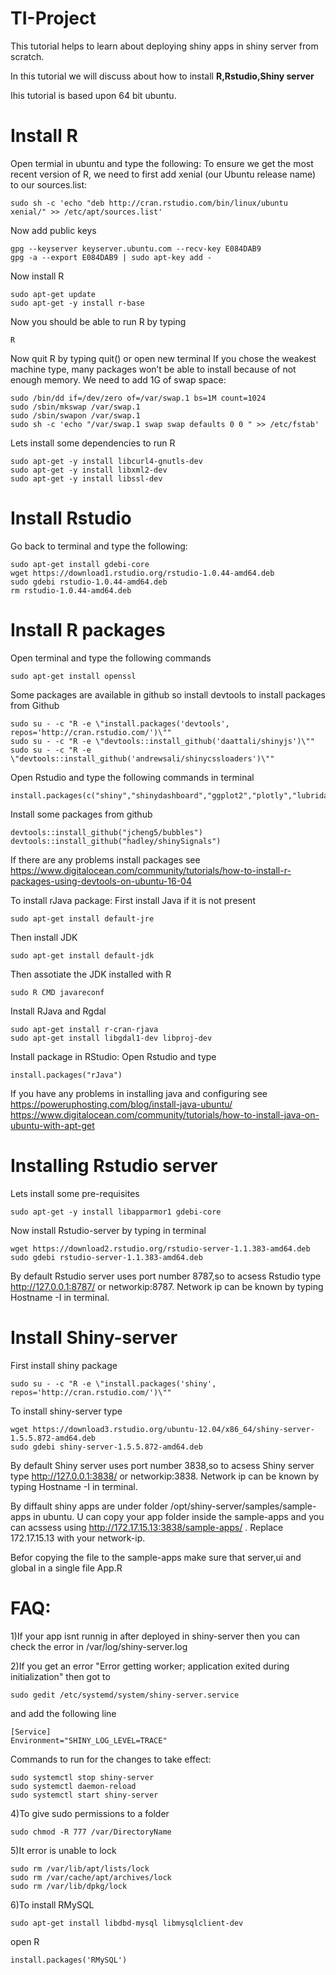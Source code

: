 # TI-Project

This tutorial helps to learn about deploying shiny apps in shiny server from scratch.

In this tutorial we will discuss about how to install **R,Rstudio,Shiny server**

Ihis tutorial is based upon 64 bit ubuntu. 

# Install R
Open termial in ubuntu and type the following:
To ensure we get the most recent version of R, we need to first add xenial (our Ubuntu release name) to our sources.list:
```
sudo sh -c 'echo "deb http://cran.rstudio.com/bin/linux/ubuntu xenial/" >> /etc/apt/sources.list'
```
Now add public keys
```
gpg --keyserver keyserver.ubuntu.com --recv-key E084DAB9
gpg -a --export E084DAB9 | sudo apt-key add -
```
Now install R
```
sudo apt-get update
sudo apt-get -y install r-base
```
Now you should be able to run R by typing
```
R
```
Now quit R by typing quit() or open new terminal
If you chose the weakest machine type, many packages won’t be able to install because of not enough memory. We need to add 1G of swap space:
```
sudo /bin/dd if=/dev/zero of=/var/swap.1 bs=1M count=1024
sudo /sbin/mkswap /var/swap.1
sudo /sbin/swapon /var/swap.1
sudo sh -c 'echo "/var/swap.1 swap swap defaults 0 0 " >> /etc/fstab'
```
Lets install some dependencies to run R
```
sudo apt-get -y install libcurl4-gnutls-dev
sudo apt-get -y install libxml2-dev
sudo apt-get -y install libssl-dev
```
# Install Rstudio
Go back to terminal and type the following:
```
sudo apt-get install gdebi-core
wget https://download1.rstudio.org/rstudio-1.0.44-amd64.deb
sudo gdebi rstudio-1.0.44-amd64.deb
rm rstudio-1.0.44-amd64.deb
```
# Install R packages
Open terminal and type the following commands
```
sudo apt-get install openssl
```
Some packages are available in github so install devtools to install packages from Github
```
sudo su - -c "R -e \"install.packages('devtools', repos='http://cran.rstudio.com/')\""
sudo su - -c "R -e \"devtools::install_github('daattali/shinyjs')\""
sudo su - -c "R -e \"devtools::install_github('andrewsali/shinycssloaders')\""
```

Open Rstudio and type the following commands in terminal
```
install.packages(c("shiny","shinydashboard","ggplot2","plotly","lubridate","shinythemes","shinyjs","reshape","dplyr","tidyr","xts","pool","dplyr","shinyjs","xlsx","readxl","DT","pool","bubbles","shinySignals","plyr"))
```
Install some packages from github
```
devtools::install_github("jcheng5/bubbles")
devtools::install_github("hadley/shinySignals")
```
If there are any problems install packages see https://www.digitalocean.com/community/tutorials/how-to-install-r-packages-using-devtools-on-ubuntu-16-04

To install rJava package:
First install Java if it is not present
```
sudo apt-get install default-jre
```
Then install JDK
```
sudo apt-get install default-jdk
```
Then assotiate the JDK installed with R
```
sudo R CMD javareconf
```
Install RJava and Rgdal
```
sudo apt-get install r-cran-rjava
sudo apt-get install libgdal1-dev libproj-dev
```
Install package in RStudio: Open Rstudio and type
```
install.packages("rJava")
```
If you have any problems in installing java and configuring see
https://poweruphosting.com/blog/install-java-ubuntu/
https://www.digitalocean.com/community/tutorials/how-to-install-java-on-ubuntu-with-apt-get

# Installing Rstudio server
Lets install some pre-requisites
```
sudo apt-get -y install libapparmor1 gdebi-core
```
Now install Rstudio-server by typing in terminal
```
wget https://download2.rstudio.org/rstudio-server-1.1.383-amd64.deb
sudo gdebi rstudio-server-1.1.383-amd64.deb
```
By default Rstudio server uses port number 8787,so to acsess Rstudio type  http://127.0.0.1:8787/  or networkip:8787.
Network ip can be known by typing Hostname -I in terminal.
# Install Shiny-server
First install shiny package
```
sudo su - -c "R -e \"install.packages('shiny', repos='http://cran.rstudio.com/')\""
```
To install shiny-server type
```
wget https://download3.rstudio.org/ubuntu-12.04/x86_64/shiny-server-1.5.5.872-amd64.deb
sudo gdebi shiny-server-1.5.5.872-amd64.deb
```
By default Shiny server uses port number 3838,so to acsess Shiny server type  http://127.0.0.1:3838/  or networkip:3838.
Network ip can be known by typing Hostname -I in terminal.

By diffault shiny apps are under folder /opt/shiny-server/samples/sample-apps in ubuntu. U can copy your app folder inside the sample-apps and you can acssess using http://172.17.15.13:3838/sample-apps/ . Replace 172.17.15.13 with your network-ip.

Befor copying the file to the sample-apps make sure that server,ui and global in a single file App.R

# FAQ:
1)If your app isnt runnig in after deployed in shiny-server then you can check the error in /var/log/shiny-server.log

2)If you get an error "Error getting worker; application exited during initialization" then got to
```
sudo gedit /etc/systemd/system/shiny-server.service
```
and add the following line 
```
[Service]
Environment="SHINY_LOG_LEVEL=TRACE"
```
Commands to run for the changes to take effect:
```
sudo systemctl stop shiny-server
sudo systemctl daemon-reload
sudo systemctl start shiny-server
```
4)To give sudo permissions to a folder
```
sudo chmod -R 777 /var/DirectoryName
```
5)It error is unable to lock
```
sudo rm /var/lib/apt/lists/lock
sudo rm /var/cache/apt/archives/lock
sudo rm /var/lib/dpkg/lock
```
6)To install RMySQL
```
sudo apt-get install libdbd-mysql libmysqlclient-dev

```
open R
```
install.packages('RMySQL')
```
